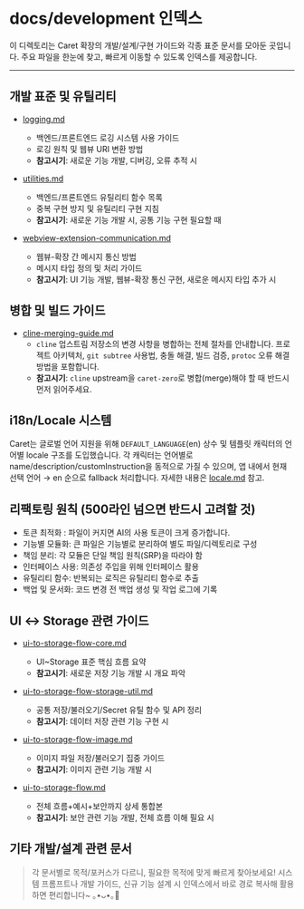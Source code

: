 # docs/development 인덱스

이 디렉토리는 Caret 확장의 개발/설계/구현 가이드와 각종 표준 문서를 모아둔 곳입니다. 주요 파일을 한눈에 찾고, 빠르게 이동할 수 있도록 인덱스를 제공합니다.

---

## 개발 표준 및 유틸리티

- [logging.md](./logging.md)
  - 백엔드/프론트엔드 로깅 시스템 사용 가이드
  - 로깅 원칙 및 웹뷰 URI 변환 방법
  - **참고시기**: 새로운 기능 개발, 디버깅, 오류 추적 시

- [utilities.md](./utilities.md)
  - 백엔드/프론트엔드 유틸리티 함수 목록
  - 중복 구현 방지 및 유틸리티 구현 지침
  - **참고시기**: 새로운 기능 개발 시, 공통 기능 구현 필요할 때

- [webview-extension-communication.md](./webview-extension-communication.md)
  - 웹뷰-확장 간 메시지 통신 방법
  - 메시지 타입 정의 및 처리 가이드
  - **참고시기**: UI 기능 개발, 웹뷰-확장 통신 구현, 새로운 메시지 타입 추가 시

## 병합 및 빌드 가이드

- [cline-merging-guide.md](./cline-merging-guide.md)
  - `cline` 업스트림 저장소의 변경 사항을 병합하는 전체 절차를 안내합니다. 프로젝트 아키텍처, `git subtree` 사용법, 충돌 해결, 빌드 검증, `protoc` 오류 해결 방법을 포함합니다.
  - **참고시기**: `cline` upstream을 `caret-zero`로 병합(merge)해야 할 때 반드시 먼저 읽어주세요.

## i18n/Locale 시스템

Caret는 글로벌 언어 지원을 위해 `DEFAULT_LANGUAGE`(en) 상수 및 템플릿 캐릭터의 언어별 locale 구조를 도입했습니다. 각 캐릭터는 언어별로 name/description/customInstruction을 동적으로 가질 수 있으며, 앱 내에서 현재 선택 언어 → en 순으로 fallback 처리합니다. 자세한 내용은 [locale.md](./locale.md) 참고.

## 리팩토링 원칙 (500라인 넘으면 반드시 고려할 것)

- 토큰 최적화 : 파일이 커지면 AI의 사용 토큰이 크게 증가합니다.
- 기능별 모듈화: 큰 파일은 기능별로 분리하여 별도 파일/디렉토리로 구성
- 책임 분리: 각 모듈은 단일 책임 원칙(SRP)을 따라야 함
- 인터페이스 사용: 의존성 주입을 위해 인터페이스 활용
- 유틸리티 함수: 반복되는 로직은 유틸리티 함수로 추출
- 백업 및 문서화: 코드 변경 전 백업 생성 및 작업 로그에 기록

## UI ↔ Storage 관련 가이드

- [ui-to-storage-flow-core.md](./ui-to-storage-flow-core.md)
  - UI~Storage 표준 핵심 흐름 요약
  - **참고시기**: 새로운 저장 기능 개발 시 개요 파악

- [ui-to-storage-flow-storage-util.md](./ui-to-storage-flow-storage-util.md)
  - 공통 저장/불러오기/Secret 유틸 함수 및 API 정리
  - **참고시기**: 데이터 저장 관련 기능 구현 시

- [ui-to-storage-flow-image.md](./ui-to-storage-flow-image.md)
  - 이미지 파일 저장/불러오기 집중 가이드
  - **참고시기**: 이미지 관련 기능 개발 시

- [ui-to-storage-flow.md](./ui-to-storage-flow.md)
  - 전체 흐름+예시+보안까지 상세 통합본
  - **참고시기**: 보안 관련 기능 개발, 전체 흐름 이해 필요 시

## 기타 개발/설계 관련 문서

> 각 문서별로 목적/포커스가 다르니, 필요한 목적에 맞게 빠르게 찾아보세요!
> 시스템 프롬프트나 개발 가이드, 신규 기능 설계 시 인덱스에서 바로 경로 복사해 활용하면 편리합니다~ ｡•ᴗ•｡🌿
